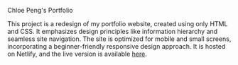 Chloe Peng's Portfolio

This project is a redesign of my portfolio website, created using only HTML and CSS. It emphasizes design principles like information hierarchy and seamless site navigation. The site is optimized for mobile and small screens, incorporating a beginner-friendly responsive design approach. It is hosted on Netlify, and the live version is available [here](https://idm221-cp3282.netlify.app/).
